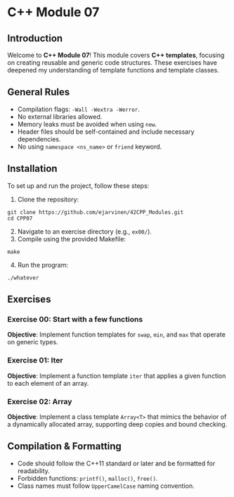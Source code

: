 # C++ Module 07
## Introduction
Welcome to **C++ Module 07**! This module covers **C++ templates**, focusing on creating reusable and generic code structures. These exercises have deepened my understanding of template functions and template classes.

## General Rules
- Compilation flags: `-Wall -Wextra -Werror`.
- No external libraries allowed.
- Memory leaks must be avoided when using `new`.
- Header files should be self-contained and include necessary dependencies.
- No using `namespace <ns_name>` or `friend` keyword.

## Installation
To set up and run the project, follow these steps:
1. Clone the repository:
```
git clone https://github.com/ejarvinen/42CPP_Modules.git
cd CPP07
```
2. Navigate to an exercise directory (e.g., `ex00/`).
3. Compile using the provided Makefile:
```
make
```
4. Run the program:
```
./whatever
```
## Exercises
### Exercise 00: Start with a few functions
**Objective**: Implement function templates for `swap`, `min`, and `max` that operate on generic types.

### Exercise 01: Iter
**Objective**: Implement a function template `iter` that applies a given function to each element of an array.

### Exercise 02: Array
**Objective**: Implement a class template `Array<T>` that mimics the behavior of a dynamically allocated array, supporting deep copies and bound checking.

## Compilation & Formatting
- Code should follow the C++11 standard or later and be formatted for readability.
- Forbidden functions: `printf()`, `malloc()`, `free()`.
- Class names must follow `UpperCamelCase` naming convention.